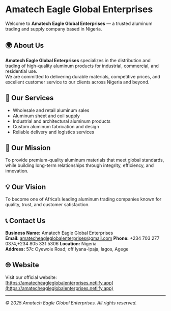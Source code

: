 # Amatech Eagle Global Enterprises

Welcome to **Amatech Eagle Global Enterprises** — a trusted aluminum trading and supply company based in Nigeria.

## 🌍 About Us
**Amatech Eagle Global Enterprises** specializes in the distribution and trading of high-quality aluminum products for industrial, commercial, and residential use.  
We are committed to delivering durable materials, competitive prices, and excellent customer service to our clients across Nigeria and beyond.

## 💼 Our Services
- Wholesale and retail aluminum sales  
- Aluminum sheet and coil supply  
- Industrial and architectural aluminum products  
- Custom aluminum fabrication and design  
- Reliable delivery and logistics services  

## 🎯 Our Mission
To provide premium-quality aluminum materials that meet global standards, while building long-term relationships through integrity, efficiency, and innovation.

## 💡 Our Vision
To become one of Africa’s leading aluminum trading companies known for quality, trust, and customer satisfaction.

## 📞 Contact Us
**Business Name:** Amatech Eagle Global Enterprises  
**Email:** amatecheagleglobalenterprises@gmail.com
**Phone:** +234 703 277 0374,+234 805 331 5306
**Location:** Nigeria  
**Address:** 57c Oyewole Road; off Iyana-Ipaja, lagos, Agege

## 🌐 Website
Visit our official website: [https://amatecheagleglobalenterprises.netlify.app](https://amatecheagleglobalenterprises.netlify.app)

---

*© 2025 Amatech Eagle Global Enterprises. All rights reserved.*
